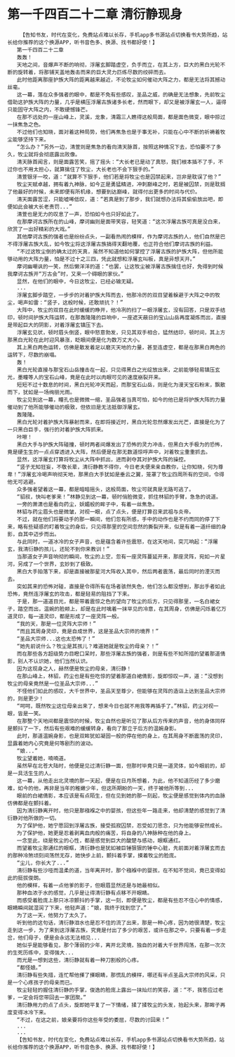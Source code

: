 # 第一千四百二十二章 清衍静现身
        【告知书友，时代在变化，免费站点难以长存，手机app多书源站点切换看书大势所趋，站长给你推荐的这个换源APP，听书音色多、换源、找书都好使！】
       第一千四百二十二章
       轰轰！
       天地之间，音爆声不断的响彻，浮屠玄脚踏虚空，负手而立，在其上方，巨大的黑白光轮不断的旋转着，将那铺天盖地轰击而来的巨大灵力匹练尽数的绞碎而去。
       此时他距离那座护族大阵的距离越来越近，不论牧尘如何催动大阵之力，都是无法将其撼动丝毫。
       这一幕，落在众多强者的眼中，都是不免有些感叹，圣品之威，的确是无法想象，先前牧尘借助这护族大阵的力量，几乎是横压浮屠古族诸多长老，然而眼下，却又是被浮屠玄一人，逼得只能固守大阵之内，不敢硬憾锋芒。
       在那不远处的一座山峰上，灵溪，龙象，清霜三人瞧得这般局面，都是面色微变，眼中掠过一抹焦急之色。
       不过他们也知晓，面对着这种局势，他们再焦急也是于事无补，只能在心中不断的祈祷着牧尘能够坚持下来。
       “怎么办？”另外一边，清萱则是焦急的看向清天脉首，按照这种情况下去，恐怕要不了多久，牧尘就将会彻底露出败像。
       清天脉首闻言，则是面露苦笑，摇了摇头：“大长老已是动了真怒，我们根本插不了手，不过你也不用太担心，就算擒住了牧尘，大长老也不会下狠手的。”
       清萱银牙一咬，道：“就算不下狠手，他们若是将牧尘也是囚禁起来，岂非是耽误了他？”
       牧尘天赋卓越，拥有着九神脉，如今正是勇猛精进，冲刺巅峰之时，若是被囚禁，则是耽搁了他最好的时候，未来即便有所机缘，想要到达巅峰，就得付出更多的时间与代价。
       清天面露苦涩，只能嘘唏低叹，道：“若真是到了那步，我们就想办法将其偷偷放出吧，即便如此会被大长老责罚...”
       清萱也是无力的叹息了一声，恐怕如今也只好如此了。
       在那摩诃古族所在的山峰，摩诃幽则是面带笑容，轻笑道：“这次浮屠古族可真是没白来，欣赏了一出好精彩的大戏。”
       其他摩诃古族的强者也是纷纷点头，一副看热闹的模样，作为摩诃古族的人，他们自然是巴不得浮屠古族大乱，如今牧尘将这浮屠古族搞得天翻地覆，也正符合他们摩诃古族的利益。
       “不过这牧尘倒的确太过的天真，虽然不知道他如何掌控了浮屠古族的护族大阵，但他所能够动用的大阵力量，怕是不过十之三四，凭此就想和浮屠玄叫板，真是异想天开。”
       摩诃幽嘲讽的一笑，然后懒洋洋的道：“也罢，让这牧尘被浮屠古族擒住也好，免得到时候我摩诃古族开“万古会”时，又来一个碍眼的家伙。”
       显然，在他们的眼中，今日这牧尘，已经必输无疑。
       ...
       浮屠玄脚步踏空，一步步的对着护族大阵而去，他那冷厉的双目望着躲避于大阵之中的牧尘，喝声如雷：“竖子，这般时候，还敢顽抗？！”
       大阵中，牧尘的双目在此时缓缓的睁开，他冷冽的扫了一眼浮屠玄，没有回答，只是双手结印，顿时间护族大阵运转，在那轰隆隆的巨响中，一座遮天蔽日的宝山山岳再度凝炼而出，直接是带起巨大的阴影，对着浮屠玄镇压下去。
       浮屠玄见状，顿时眉头倒竖，眼中怒意勃发，只见其双手相合，猛然结印，顿时间，其上方那黑白光轮在此时迎风暴涨，眨眼间便是化为数万丈大小。
       其上黑白两色运转，仿佛是散发着足以磨灭天地的力量，甚至连虚空，都是在那黑白两色的运转下，尽数的崩塌。
       轰！
       黑白光轮直接与那宝石山岳撞击在一起，只见得黑白之光绽放出来，之前能够轻易镇压玄光，墨瞳等人的宝石山峰，竟是在此时以肉眼可见的速度崩裂开来。
       短短不过十数息的时间，黑白光轮冲天而起，而那宝石山岳，则是化为漫天宝石粉末，飘散而下，犹如是一场绚丽光雨。
       牧尘见到这一幕，瞳孔也是微微一缩，圣品强者当真可怕，如今的他已是将护族大阵的力量催动到了他所能够催动的极致，但依旧是无法抵御浮屠玄。
       轰隆隆。
       黑白光轮对着护族大阵暴射而来，在即将接近时，黑白光轮忽然爆发出光芒，直接是化为了一只黑白巨手，强行的对着护族大阵抓来。
       咔嚓！
       黑白大手与护族大阵碰撞，顿时两者间爆发出了恐怖的灵力冲击，但黑白大手极为的恐怖，竟是硬生生的一点点穿透进入大阵，然后便是在那无数道惊呼声中，对着牧尘重重抓去。
       显然，这浮屠玄打算将牧尘从大阵中抓出，进而剥夺其对护族大阵的操控。
       “竖子无知狂妄，不敬长辈，清衍静教不得你，今日老夫便来亲自教你，让你知晓，何为尊卑！”浮屠玄冷喝声响彻天地，那黑白大手犹如是垂云之翼，笼罩了牧尘四周所有的空间，令得他无可逃避。
       众多强者望着这一幕，都是暗暗摇头，这般局面，牧尘可就真是无路可逃了。
       “貂叔，快叫老爹来！”林静见到这一幕，顿时俏脸微变，抓住林貂的手臂，急急的说道。
       一旁的萧潇也是看向药尘，妖媚般的眸子中，有着一丝焦急。
       林貂与药尘眉头也是微皱，对视一眼，点了点头，便是打算召来武祖与炎帝。
       不过，就在他们将要动手的那一瞬间，他们忽有所感，手中的动作也是不约而同的停了下来，略有些疑惑的盯着牧尘的身后，只见得那里的空间忽然的撕裂开来，似是有着一道纤细的身影，自其中迈步而出。
       与此同时，一道冰冷的女子声音，也是蕴含着许些震怒，在这天地间，突兀响起：“浮屠玄，我清衍静的孩儿，还轮不到你来教训！”
       当那道女子声音响彻的瞬间，牧尘的上空，忽有一座灵阵蔓延开来，那座灵阵，宛如一片星河，另成了一个世界，玄妙到了极致。
       黑白大手拍落下来，却是直接被那星河大阵收入其中，然后两者震荡，最后同时的湮灭而去。
       突如其来的恐怖对碰，直接是令得所有在场者骇然失色，他们怎么都没想到，那出手者如此恐怖，竟然连浮屠玄的攻击，都是轻易的阻挡了下来。
       于是，那一道道目光，都是带着震惊之色的望向了牧尘的后方，只见得那里，一名白裙女子，踏空而出，温婉的脸颊上，却是在此时噙着一抹罕见的冷意，在其周身，仿佛是闪烁着亿万道灵印，每一道灵印，都是形成了一座灵阵一般。
       “我的天，那是一位灵阵大宗师！”
       “而且其周身灵印，竟是自成世界，这是圣品大宗师的境界！”
       “圣品大宗师...这也太恐怖了！”
       “她先前说什么？牧尘是其孩儿？难道她就是牧尘的母亲？！”
       而在那些各方超级势力目瞪口呆时，那些浮屠古族的强者，则是有些不知所措的望着那道倩影，别人不认识她，他们当然认识。
       因为这现身之人，赫然便是牧尘的母亲，清衍静！
       在那山峰上，林貂，药尘也是有些吃惊的望着那道白裙倩影，旋即惊叹一声，道：“没想到牧尘的母亲竟然是一位圣品大宗师...”
       不怪他们如此的感叹，大千世界中，圣品天至尊少，但能够在灵阵的造诣上达到圣品大宗师的，则是更少！
       “呵呵，既然牧尘这位母亲出来了，想来今日也就不用我等再插手了。”林貂，药尘对视一眼，皆是一笑。
       在那整个天地间都是震惊的时候，牧尘自然也是听见了那从后方传来的声音，他的身体同样是颤抖了一下，然后有些艰难的缓缓转身，看向了那立于后方的温婉身影。
       此时，那道温婉身影，也是双眸犹如凝固一般的停在他的身上，在其周身不断震荡的灵印，显露着她内心究竟是何等剧烈的波动。
       “娘...”
       牧尘望着她，喃喃道。
       虽然早在北苍大陆时，他便是见过清衍静一面，但那时毕竟只是一道灵体，如今眼前的，却是一具活生生的人。
       这一幕，从他走出北灵境的那一天起，便是在日月所想着，为此，他不知道历经了多少磨难，如今的他，再非是当年的稚嫩少年，但这所期盼的一天，终于被他所等到...
       眼前的白裙倩影，本应该是有点陌生，但在见到她的那一刻起，牧尘便是感觉到体内的血脉仿佛都是在颤抖着。
       因为清衍静离开时，他只是那襁褓之中的婴孩，但这些年一路走来，他却清楚的感觉到了清衍静对他所做的一切。
       为了保护他，她宁愿回到浮屠古族，接受孤寂囚禁，忍受如刀思念，只为他能够安然成长。
       为了保护他，她更是忍着剥离血肉般的痛苦，将自身的八神脉种在他的身上。
       一念至此，绕是牧尘的心性，都是感觉到巨大的酸楚与感动，眼眶通红。
       而望着牧尘那通红的眼眶，清衍静也是犹如被巨锤狠狠的锤中心脏，先前面对着浮屠玄而去的那种冷煞顷刻间荡然无存，她快步上前，颤抖着手掌，摸着牧尘的脸庞。
       “尘儿，你长大了...”
       清衍静有些沙哑而温柔的道，当年离开时，那个襁褓中的婴孩，在不知不觉间，竟已变得如此的挺拔俊朗。
       他的模样，有着一点他爹的影子，但眼眉显然还是与她最相似。
       那种血浓于水的感觉，几乎是让得清衍静有点移不开眼睛。
       而感受着脸庞上那只冰凉颤抖的手掌，这一刻，即便是牧尘，都是有些忍不住心中的情感，眼睛瞬间就湿润了下来，他轻声道：“娘，我终于找到您了。”
       为了这一天，他努力了太久了。
       听到他的这句话，清衍静泪水也是忍不住的流了出来，那是一种心疼，因为她很清楚，牧尘走到这一步，为了来到这浮屠古族，究竟是付出了多少的艰苦，或许在那之中，只要有着一步走岔，他们母子，便是会永远无法相见...
       她似乎是能够看见，那个薄弱的少年，离开北灵境，独自的对着大千世界闯荡，在那一次次的生死历练中，变得强大...
       而光是一想到这些，清衍静就有着一种刀割般的心疼。
       “都怪娘。”
       清衍静有些失措，连忙帮他搽了搽眼睛，那慌乱的模样，哪还有半点圣品大宗师的风采，只是一个心疼孩子的母亲而已。
       牧尘轻轻的握住清衍静的手掌，俊逸的脸庞上露出一抹灿烂的笑容，道：“不，我答应过老爹，一定会将您带回去一家团聚。”
       清衍静用力的点了点头，旋即她平复了一下情绪，揉了揉牧尘的头发，抬起头来，那眸子再度变得冰冷下来。
       “不过，在这之前，娘亲要将你这些年受的委屈，尽数的讨回来！”
       ...
       ...
       【告知书友，时代在变化，免费站点难以长存，手机app多书源站点切换看书大势所趋，站长给你推荐的这个换源APP，听书音色多、换源、找书都好使！】